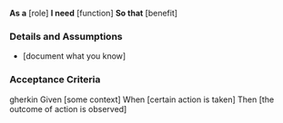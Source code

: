 **As a** [role]
**I need** [function]
**So that** [benefit]

### Details and Assumptions
* [document what you know]

### Acceptance Criteria
gherkin
Given [some context]
When [certain action is taken]
Then [the outcome of action is observed]
